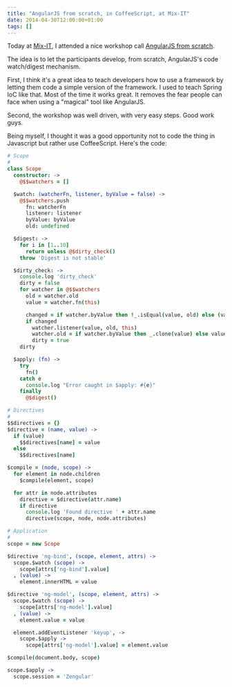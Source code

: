 ```yaml
---
title: "AngularJS from scratch, in CoffeeScript, at Mix-IT"
date: 2014-04-30T12:00:00+01:00
tags: []
---
```


Today at <a href="http://www.mix-it.fr/">Mix-IT</a>, I attended a nice workshop call <a href="http://www.mix-it.fr/session/424/angularjs-from-scratch">AngularJS from scratch</a>.

The idea is to let the participants develop, from scratch, AngularJS's code watch/digest mechanism.

First, I think it's a great idea to teach developers how to use a framework by letting them code a
simple version of the framework. I used to teach Spring IoC like that. Most of the time it works great.
It removes the fear people can face when using a "magical" tool like AngularJS.

Second, the workshop was well driven, with very easy steps. Good work guys.

Being myself, I thought it was a good opportunity not to code the thing in Javascript but rather
use CoffeeScript. Here's the code:

```coffee
# Scope
#
class Scope
  constructor: ->
    @$$watchers = []

  $watch: (watcherFn, listener, byValue = false) ->
    @$$watchers.push
      fn: watcherFn
      listener: listener
      byValue: byValue
      old: undefined

  $digest: ->
    for i in [1..10]
      return unless @$dirty_check()
    throw 'Digest is not stable'

  $dirty_check: ->
    console.log 'dirty_check'
    dirty = false
    for watcher in @$$watchers
      old = watcher.old
      value = watcher.fn(this)

      changed = if watcher.byValue then !_.isEqual(value, old) else (value != old)
      if changed
        watcher.listener(value, old, this)
        watcher.old = if watcher.byValue then _.clone(value) else value
        dirty = true
    dirty

  $apply: (fn) ->
    try
      fn()
    catch e
      console.log "Error caught in $apply: #{e}"
    finally
      @$digest()

# Directives
#
$$directives = {}
$directive = (name, value) ->
  if (value)
    $$directives[name] = value
  else
    $$directives[name]

$compile = (node, scope) ->
  for element in node.children
    $compile(element, scope)

  for attr in node.attributes
    directive = $directive(attr.name)
    if directive
      console.log 'Found directive ' + attr.name
      directive(scope, node, node.attributes)

# Application
#
scope = new Scope

$directive 'ng-bind', (scope, element, attrs) ->
  scope.$watch (scope) ->
    scope[attrs['ng-bind'].value]
  , (value) ->
    element.innerHTML = value

$directive 'ng-model', (scope, element, attrs) ->
  scope.$watch (scope) ->
    scope[attrs['ng-model'].value]
  , (value) ->
    element.value = value

  element.addEventListener 'keyup', ->
    scope.$apply ->
      scope[attrs['ng-model'].value] = element.value

$compile(document.body, scope)

scope.$apply ->
  scope.session = 'Zengular'
```
